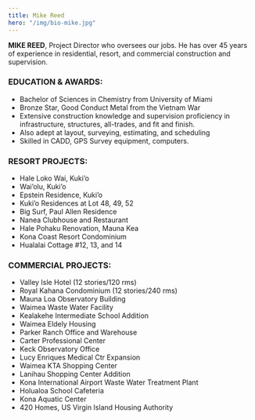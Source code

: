 ```yaml
---
title: Mike Reed
hero: "/img/bio-mike.jpg"
---
```

**MIKE REED**, Project Director who
oversees our jobs. He has over 45 years
of experience in residential, resort, and
commercial construction and supervision.

### EDUCATION & AWARDS:
* Bachelor of Sciences in Chemistry from University of Miami
* Bronze Star, Good Conduct Metal from the Vietnam War
* Extensive construction knowledge and supervision proficiency in infrastructure, structures, all-trades, and fit and finish.
* Also adept at layout, surveying, estimating, and scheduling
* Skilled in CADD, GPS Survey equipment, computers.

### RESORT PROJECTS:
* Hale Loko Wai, Kuki’o
* Wai’olu, Kuki’o
* Epstein Residence, Kuki’o
* Kuki’o Residences at Lot 48, 49, 52
* Big Surf, Paul Allen Residence
* Nanea Clubhouse and Restaurant
* Hale Pohaku Renovation, Mauna Kea
* Kona Coast Resort Condominium
* Hualalai Cottage #12, 13, and 14

### COMMERCIAL PROJECTS:
* Valley Isle Hotel (12 stories/120 rms)
* Royal Kahana Condominium (12 stories/240 rms)
* Mauna Loa Observatory Building
* Waimea Waste Water Facility
* Kealakehe Intermediate School Addition
* Waimea Eldely Housing
* Parker Ranch Office and Warehouse
* Carter Professional Center
* Keck Observatory Office
* Lucy Enriques Medical Ctr Expansion
* Waimea KTA Shopping Center
* Lanihau Shopping Center Addition
* Kona International Airport Waste Water Treatment Plant
* Holualoa School Cafeteria
* Kona Aquatic Center
* 420 Homes, US Virgin Island Housing Authority
